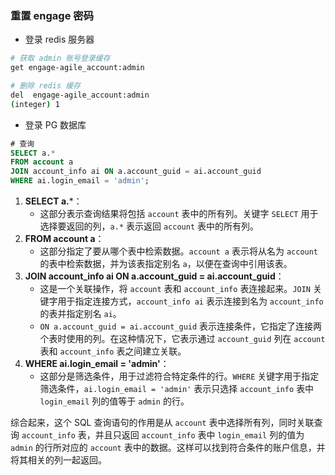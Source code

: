 ### 重置 engage 密码

- 登录 redis 服务器

```bash
# 获取 admin 账号登录缓存
get engage-agile_account:admin

# 删除 redis 缓存
del  engage-agile_account:admin
(integer) 1
```

- 登录 PG 数据库

```sql
# 查询
SELECT a.*
FROM account a
JOIN account_info ai ON a.account_guid = ai.account_guid
WHERE ai.login_email = 'admin';
```

1. **SELECT a.***：
   - 这部分表示查询结果将包括 `account` 表中的所有列。关键字 `SELECT` 用于选择要返回的列，`a.*` 表示返回 `account` 表中的所有列。
2. **FROM account a**：
   - 这部分指定了要从哪个表中检索数据。`account a` 表示将从名为 `account` 的表中检索数据，并为该表指定别名 `a`，以便在查询中引用该表。
3. **JOIN account_info ai ON a.account_guid = ai.account_guid**：
   - 这是一个关联操作，将 `account` 表和 `account_info` 表连接起来。`JOIN` 关键字用于指定连接方式，`account_info ai` 表示连接到名为 `account_info` 的表并指定别名 `ai`。
   - `ON a.account_guid = ai.account_guid` 表示连接条件，它指定了连接两个表时使用的列。在这种情况下，它表示通过 `account_guid` 列在 `account` 表和 `account_info` 表之间建立关联。
4. **WHERE ai.login_email = 'admin'**：
   - 这部分是筛选条件，用于过滤符合特定条件的行。`WHERE` 关键字用于指定筛选条件，`ai.login_email = 'admin'` 表示只选择 `account_info` 表中 `login_email` 列的值等于 `admin` 的行。

综合起来，这个 SQL 查询语句的作用是从 `account` 表中选择所有列，同时关联查询 `account_info` 表，并且只返回 `account_info` 表中 `login_email` 列的值为 `admin` 的行所对应的 `account` 表中的数据。这样可以找到符合条件的账户信息，并将其相关的列一起返回。

